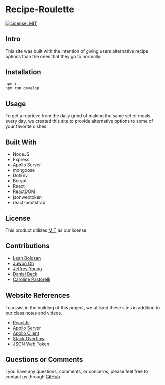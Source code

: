 # Recipe-Roulette
[![License: MIT](https://img.shields.io/badge/License-MIT-yellow.svg)](https://opensource.org/licenses/MIT)

## Intro
This site was built with the intention of giving users alternative recipe options than the ones that they go to normally. 

## Installation
```
npm i 
npm run develop
```
## Usage
To get a reprieve from the daily grind of making the same set of meals every day, we created this site to provide alternative options to some of your favorite dishes. 

## Built With
- NodeJS
- Express
- Apollo Server
- mongoose
- DotEnv
- Bcrypt
- React
- ReactDOM
- jsonwebtoken
- react-bootstrap 

## License
This product utilizes [MIT](https://opensource.org/licenses/MIT) as our license

## Contributions
- [Leah Bolosan](https://github.com/Leah3232)
- [Juwon Oh](https://github.com/Juwonoh41)
- [Jeffrey Young](https://github.com/JMYoung93)
- [Daniel Beck](https://github.com/beckdan)
- [Caroline Pastorelli](https://github.com/cpastorelli)

## Website References
To assist in the building of this project, we utilized these sites in addition to our class notes and videos.

- [ReactJs](https://reactjs.org/)
- [Apollo Server](https://www.npmjs.com/package/apollo-server)
- [Apollo Client](https://www.npmjs.com/package/apollo-client)
- [Stack Overflow](https://stackoverflow.com/)
- [JSON Web Token](https://www.npmjs.com/package/jsonwebtoken)

## Questions or Comments
I you have any questions, comments, or concerns, please feel free to contact us through [GitHub](https://github.com/JMYoung93)